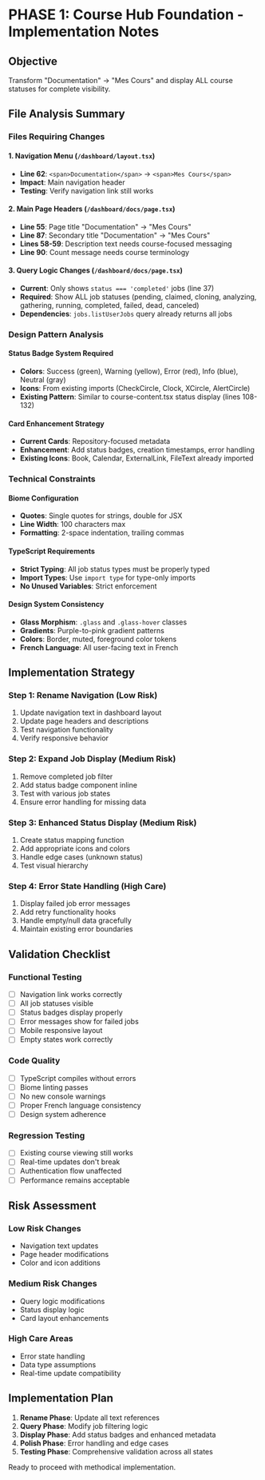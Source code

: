 # PHASE 1: Course Hub Foundation - Implementation Notes

## Objective
Transform "Documentation" → "Mes Cours" and display ALL course statuses for complete visibility.

## File Analysis Summary

### Files Requiring Changes

#### 1. Navigation Menu (`/dashboard/layout.tsx`)
- **Line 62**: `<span>Documentation</span>` → `<span>Mes Cours</span>`
- **Impact**: Main navigation header
- **Testing**: Verify navigation link still works

#### 2. Main Page Headers (`/dashboard/docs/page.tsx`)
- **Line 55**: Page title "Documentation" → "Mes Cours"  
- **Line 87**: Secondary title "Documentation" → "Mes Cours"
- **Lines 58-59**: Description text needs course-focused messaging
- **Line 90**: Count message needs course terminology

#### 3. Query Logic Changes (`/dashboard/docs/page.tsx`)
- **Current**: Only shows `status === 'completed'` jobs (line 37)
- **Required**: Show ALL job statuses (pending, claimed, cloning, analyzing, gathering, running, completed, failed, dead, canceled)
- **Dependencies**: `jobs.listUserJobs` query already returns all jobs

### Design Pattern Analysis

#### Status Badge System Required
- **Colors**: Success (green), Warning (yellow), Error (red), Info (blue), Neutral (gray)
- **Icons**: From existing imports (CheckCircle, Clock, XCircle, AlertCircle)
- **Existing Pattern**: Similar to course-content.tsx status display (lines 108-132)

#### Card Enhancement Strategy
- **Current Cards**: Repository-focused metadata
- **Enhancement**: Add status badges, creation timestamps, error handling
- **Existing Icons**: Book, Calendar, ExternalLink, FileText already imported

### Technical Constraints

#### Biome Configuration
- **Quotes**: Single quotes for strings, double for JSX
- **Line Width**: 100 characters max
- **Formatting**: 2-space indentation, trailing commas

#### TypeScript Requirements
- **Strict Typing**: All job status types must be properly typed
- **Import Types**: Use `import type` for type-only imports
- **No Unused Variables**: Strict enforcement

#### Design System Consistency
- **Glass Morphism**: `.glass` and `.glass-hover` classes
- **Gradients**: Purple-to-pink gradient patterns
- **Colors**: Border, muted, foreground color tokens
- **French Language**: All user-facing text in French

## Implementation Strategy

### Step 1: Rename Navigation (Low Risk)
1. Update navigation text in dashboard layout
2. Update page headers and descriptions
3. Test navigation functionality
4. Verify responsive behavior

### Step 2: Expand Job Display (Medium Risk)
1. Remove completed job filter
2. Add status badge component inline
3. Test with various job states
4. Ensure error handling for missing data

### Step 3: Enhanced Status Display (Medium Risk)
1. Create status mapping function
2. Add appropriate icons and colors
3. Handle edge cases (unknown status)
4. Test visual hierarchy

### Step 4: Error State Handling (High Care)
1. Display failed job error messages
2. Add retry functionality hooks
3. Handle empty/null data gracefully
4. Maintain existing error boundaries

## Validation Checklist

### Functional Testing
- [ ] Navigation link works correctly
- [ ] All job statuses visible
- [ ] Status badges display properly
- [ ] Error messages show for failed jobs
- [ ] Mobile responsive layout
- [ ] Empty states work correctly

### Code Quality
- [ ] TypeScript compiles without errors
- [ ] Biome linting passes
- [ ] No new console warnings
- [ ] Proper French language consistency
- [ ] Design system adherence

### Regression Testing
- [ ] Existing course viewing still works
- [ ] Real-time updates don't break
- [ ] Authentication flow unaffected
- [ ] Performance remains acceptable

## Risk Assessment

### Low Risk Changes
- Navigation text updates
- Page header modifications
- Color and icon additions

### Medium Risk Changes
- Query logic modifications
- Status display logic
- Card layout enhancements

### High Care Areas
- Error state handling
- Data type assumptions
- Real-time update compatibility

## Implementation Plan

1. **Rename Phase**: Update all text references
2. **Query Phase**: Modify job filtering logic
3. **Display Phase**: Add status badges and enhanced metadata
4. **Polish Phase**: Error handling and edge cases
5. **Testing Phase**: Comprehensive validation across all states

Ready to proceed with methodical implementation.